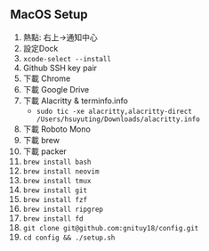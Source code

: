 ## MacOS Setup

1. 熱點: 右上->通知中心
1. 設定Dock
1. `xcode-select --install`
1. Github SSH key pair
1. 下載 Chrome
1. 下載 Google Drive
1. 下載 Alacritty & terminfo.info
    - `sudo tic -xe alacritty,alacritty-direct /Users/hsuyuting/Downloads/alacritty.info`
1. 下載 Roboto Mono
1. 下載 brew
1. 下載 packer
1. `brew install bash`
1. `brew install neovim`
1. `brew install tmux`
1. `brew install git`
1. `brew install fzf`
1. `brew install ripgrep`
1. `brew install fd`
1. `git clone git@github.com:gnituy18/config.git`
1. `cd config && ./setup.sh`
